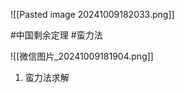 ![[Pasted image 20241009182033.png]]

#中国剩余定理 #蛮力法

![[微信图片_20241009181904.png]]

1. 蛮力法求解 
```cpp

```